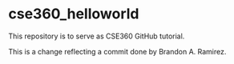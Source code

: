 # cse360_helloworld

This repository is to serve as CSE360 GitHub tutorial.

This is a change reflecting a commit done by Brandon A. Ramirez.
